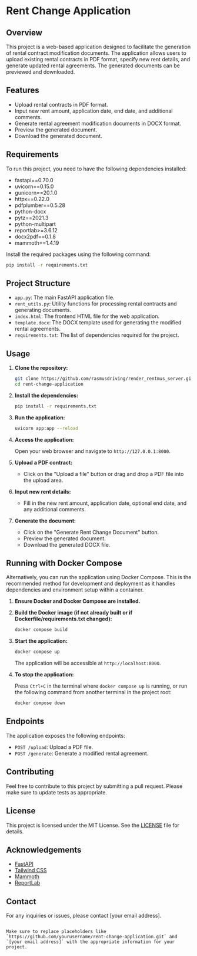 
# Rent Change Application

## Overview

This project is a web-based application designed to facilitate the generation of rental contract modification documents. The application allows users to upload existing rental contracts in PDF format, specify new rent details, and generate updated rental agreements. The generated documents can be previewed and downloaded.

## Features

- Upload rental contracts in PDF format.
- Input new rent amount, application date, end date, and additional comments.
- Generate rental agreement modification documents in DOCX format.
- Preview the generated document.
- Download the generated document.

## Requirements

To run this project, you need to have the following dependencies installed:

- fastapi==0.70.0
- uvicorn==0.15.0
- gunicorn==20.1.0
- httpx==0.22.0
- pdfplumber==0.5.28
- python-docx
- pytz==2021.3
- python-multipart
- reportlab>=3.6.12
- docx2pdf==0.1.8
- mammoth==1.4.19

Install the required packages using the following command:

```bash
pip install -r requirements.txt
```

## Project Structure

- `app.py`: The main FastAPI application file.
- `rent_utils.py`: Utility functions for processing rental contracts and generating documents.
- `index.html`: The frontend HTML file for the web application.
- `template.docx`: The DOCX template used for generating the modified rental agreements.
- `requirements.txt`: The list of dependencies required for the project.

## Usage

1. **Clone the repository:**

   ```bash
   git clone https://github.com/rasmusdriving/render_rentmus_server.git
   cd rent-change-application
   ```

2. **Install the dependencies:**

   ```bash
   pip install -r requirements.txt
   ```

3. **Run the application:**

   ```bash
   uvicorn app:app --reload
   ```

4. **Access the application:**

   Open your web browser and navigate to `http://127.0.0.1:8000`.

5. **Upload a PDF contract:**

   - Click on the "Upload a file" button or drag and drop a PDF file into the upload area.

6. **Input new rent details:**

   - Fill in the new rent amount, application date, optional end date, and any additional comments.

7. **Generate the document:**

   - Click on the "Generate Rent Change Document" button.
   - Preview the generated document.
   - Download the generated DOCX file.

## Running with Docker Compose

Alternatively, you can run the application using Docker Compose. This is the recommended method for development and deployment as it handles dependencies and environment setup within a container.

1.  **Ensure Docker and Docker Compose are installed.**

2.  **Build the Docker image (if not already built or if Dockerfile/requirements.txt changed):**

    ```bash
    docker compose build
    ```

3.  **Start the application:**

    ```bash
    docker compose up
    ```

    The application will be accessible at `http://localhost:8000`.

4.  **To stop the application:**

    Press `Ctrl+C` in the terminal where `docker compose up` is running, or run the following command from another terminal in the project root:

    ```bash
    docker compose down
    ```

## Endpoints

The application exposes the following endpoints:

- `POST /upload`: Upload a PDF file.
- `POST /generate`: Generate a modified rental agreement.

## Contributing

Feel free to contribute to this project by submitting a pull request. Please make sure to update tests as appropriate.

## License

This project is licensed under the MIT License. See the [LICENSE](LICENSE) file for details.

## Acknowledgements

- [FastAPI](https://fastapi.tiangolo.com/)
- [Tailwind CSS](https://tailwindcss.com/)
- [Mammoth](https://github.com/mwilliamson/mammoth)
- [ReportLab](https://www.reportlab.com/)

## Contact

For any inquiries or issues, please contact [your email address].

```

Make sure to replace placeholders like `https://github.com/yourusername/rent-change-application.git` and `[your email address]` with the appropriate information for your project.